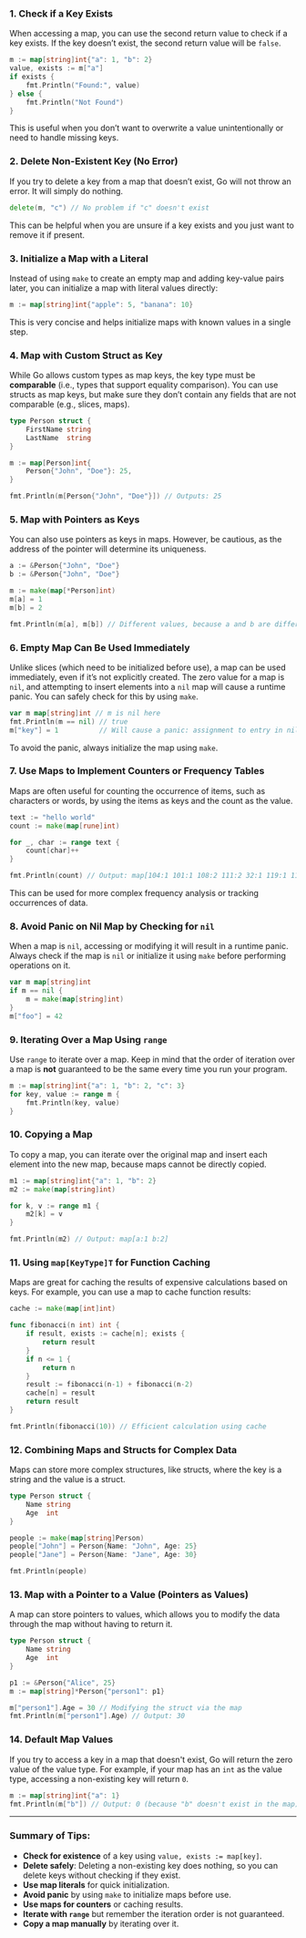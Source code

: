 
### 1. **Check if a Key Exists**
When accessing a map, you can use the second return value to check if a key exists. If the key doesn’t exist, the second return value will be `false`.

```go
m := map[string]int{"a": 1, "b": 2}
value, exists := m["a"]
if exists {
    fmt.Println("Found:", value)
} else {
    fmt.Println("Not Found")
}
```

This is useful when you don’t want to overwrite a value unintentionally or need to handle missing keys.

### 2. **Delete Non-Existent Key (No Error)**
If you try to delete a key from a map that doesn’t exist, Go will not throw an error. It will simply do nothing.

```go
delete(m, "c") // No problem if "c" doesn't exist
```

This can be helpful when you are unsure if a key exists and you just want to remove it if present.

### 3. **Initialize a Map with a Literal**
Instead of using `make` to create an empty map and adding key-value pairs later, you can initialize a map with literal values directly:

```go
m := map[string]int{"apple": 5, "banana": 10}
```

This is very concise and helps initialize maps with known values in a single step.

### 4. **Map with Custom Struct as Key**
While Go allows custom types as map keys, the key type must be **comparable** (i.e., types that support equality comparison). You can use structs as map keys, but make sure they don’t contain any fields that are not comparable (e.g., slices, maps).

```go
type Person struct {
    FirstName string
    LastName  string
}

m := map[Person]int{
    Person{"John", "Doe"}: 25,
}

fmt.Println(m[Person{"John", "Doe"}]) // Outputs: 25
```

### 5. **Map with Pointers as Keys**
You can also use pointers as keys in maps. However, be cautious, as the address of the pointer will determine its uniqueness.

```go
a := &Person{"John", "Doe"}
b := &Person{"John", "Doe"}

m := make(map[*Person]int)
m[a] = 1
m[b] = 2

fmt.Println(m[a], m[b]) // Different values, because a and b are different addresses
```

### 6. **Empty Map Can Be Used Immediately**
Unlike slices (which need to be initialized before use), a map can be used immediately, even if it’s not explicitly created. The zero value for a map is `nil`, and attempting to insert elements into a `nil` map will cause a runtime panic. You can safely check for this by using `make`.

```go
var m map[string]int // m is nil here
fmt.Println(m == nil) // true
m["key"] = 1          // Will cause a panic: assignment to entry in nil map
```

To avoid the panic, always initialize the map using `make`.

### 7. **Use Maps to Implement Counters or Frequency Tables**
Maps are often useful for counting the occurrence of items, such as characters or words, by using the items as keys and the count as the value.

```go
text := "hello world"
count := make(map[rune]int)

for _, char := range text {
    count[char]++
}

fmt.Println(count) // Output: map[104:1 101:1 108:2 111:2 32:1 119:1 114:1 100:1]
```

This can be used for more complex frequency analysis or tracking occurrences of data.

### 8. **Avoid Panic on Nil Map by Checking for `nil`**
When a map is `nil`, accessing or modifying it will result in a runtime panic. Always check if the map is `nil` or initialize it using `make` before performing operations on it.

```go
var m map[string]int
if m == nil {
    m = make(map[string]int)
}
m["foo"] = 42
```

### 9. **Iterating Over a Map Using `range`**
Use `range` to iterate over a map. Keep in mind that the order of iteration over a map is **not** guaranteed to be the same every time you run your program.

```go
m := map[string]int{"a": 1, "b": 2, "c": 3}
for key, value := range m {
    fmt.Println(key, value)
}
```

### 10. **Copying a Map**
To copy a map, you can iterate over the original map and insert each element into the new map, because maps cannot be directly copied.

```go
m1 := map[string]int{"a": 1, "b": 2}
m2 := make(map[string]int)

for k, v := range m1 {
    m2[k] = v
}

fmt.Println(m2) // Output: map[a:1 b:2]
```

### 11. **Using `map[KeyType]T` for Function Caching**
Maps are great for caching the results of expensive calculations based on keys. For example, you can use a map to cache function results:

```go
cache := make(map[int]int)

func fibonacci(n int) int {
    if result, exists := cache[n]; exists {
        return result
    }
    if n <= 1 {
        return n
    }
    result := fibonacci(n-1) + fibonacci(n-2)
    cache[n] = result
    return result
}

fmt.Println(fibonacci(10)) // Efficient calculation using cache
```

### 12. **Combining Maps and Structs for Complex Data**
Maps can store more complex structures, like structs, where the key is a string and the value is a struct.

```go
type Person struct {
    Name string
    Age  int
}

people := make(map[string]Person)
people["John"] = Person{Name: "John", Age: 25}
people["Jane"] = Person{Name: "Jane", Age: 30}

fmt.Println(people)
```

### 13. **Map with a Pointer to a Value (Pointers as Values)**
A map can store pointers to values, which allows you to modify the data through the map without having to return it.

```go
type Person struct {
    Name string
    Age  int
}

p1 := &Person{"Alice", 25}
m := map[string]*Person{"person1": p1}

m["person1"].Age = 30 // Modifying the struct via the map
fmt.Println(m["person1"].Age) // Output: 30
```

### 14. **Default Map Values**
If you try to access a key in a map that doesn't exist, Go will return the zero value of the value type. For example, if your map has an `int` as the value type, accessing a non-existing key will return `0`.

```go
m := map[string]int{"a": 1}
fmt.Println(m["b"]) // Output: 0 (because "b" doesn't exist in the map)
```

---

### Summary of Tips:
- **Check for existence** of a key using `value, exists := map[key]`.
- **Delete safely**: Deleting a non-existing key does nothing, so you can delete keys without checking if they exist.
- **Use map literals** for quick initialization.
- **Avoid panic** by using `make` to initialize maps before use.
- **Use maps for counters** or caching results.
- **Iterate with `range`** but remember the iteration order is not guaranteed.
- **Copy a map manually** by iterating over it.

